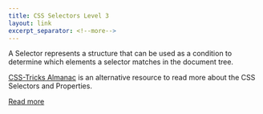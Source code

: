 ```yaml
---
title: CSS Selectors Level 3
layout: link
excerpt_separator: <!--more-->
---
```


A Selector represents a structure that can be used as a condition to determine which elements a selector matches in the document tree.

<!--more-->

[CSS-Tricks Almanac](http://css-tricks.com/almanac/) is an alternative resource to read more about the CSS Selectors and Properties.

[Read more](http://www.w3.org/TR/css3-selectors/#selectors)